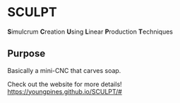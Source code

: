# SCULPT
**S**imulcrum **C**reation **U**sing **L**inear **P**roduction **T**echniques

## Purpose
Basically a mini-CNC that carves soap.

Check out the website for more details!
https://youngpines.github.io/SCULPT/#
